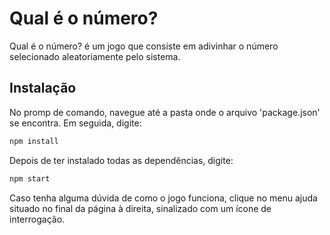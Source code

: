 # Qual é o número?

Qual é o número? é um jogo que consiste em adivinhar o número selecionado aleatoriamente pelo sistema.

## Instalação

No promp de comando, navegue até a pasta onde o arquivo 'package.json' se encontra. Em seguida, digite:

```bash
npm install
```

Depois de ter instalado todas as dependências, digite:

```bash
npm start
```

Caso tenha alguma dúvida de como o jogo funciona, clique no menu ajuda situado no final da página à direita, sinalizado com um ícone de interrogação.
